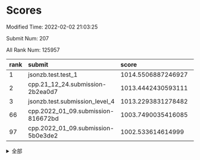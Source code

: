 # Scores

Modified Time: 2022-02-02 21:03:25

Submit Num: 207

All Rank Num: 125957

| rank |               submit               |       score        |       sigma        | pk_num |
| :--- | :--------------------------------- | :----------------- | :----------------- | :----- |
| 1    | jsonzb.test.test_1                 | 1014.5506887246927 | 0.8465919239175841 | 2432   |
| 2    | cpp.21_12_24.submission-2b2ea0d7   | 1013.4442430593111 | 0.788348566623737  | 2437   |
| 3    | jsonzb.test.submission_level_4     | 1013.2293831278482 | 0.8208491764803524 | 2435   |
| 66   | cpp.2022_01_09.submission-816672bd | 1003.7490035416085 | 0.7140580781973116 | 2437   |
| 97   | cpp.2022_01_09.submission-5b0e3de2 | 1002.533614614999  | 0.7113315238325881 | 2433   |


<details>
<summary>全部</summary>

| rank |                 submit                 |       score        |       sigma        | pk_num |
| :--- | :------------------------------------- | :----------------- | :----------------- | :----- |
| 1    | jsonzb.test.test_1                     | 1014.5506887246927 | 0.8465919239175841 | 2432   |
| 2    | cpp.21_12_24.submission-2b2ea0d7       | 1013.4442430593111 | 0.788348566623737  | 2437   |
| 3    | jsonzb.test.submission_level_4         | 1013.2293831278482 | 0.8208491764803524 | 2435   |
| 4    | gobigger.level_3.submission_level_3_2  | 1011.9935616668221 | 0.7835090033263361 | 2431   |
| 5    | gobigger.level_3.submission_level_3_32 | 1011.775751806516  | 0.793061515223626  | 2434   |
| 6    | gobigger.level_3.submission_level_3_29 | 1011.3924175930272 | 0.7838941654045809 | 2434   |
| 7    | gobigger.level_3.submission_level_3_49 | 1011.287294076541  | 0.7794926697461508 | 2430   |
| 8    | gobigger.level_3.submission_level_3_16 | 1011.1915906855373 | 0.7693448245152431 | 2432   |
| 9    | gobigger.level_3.submission_level_3_46 | 1011.0935785672541 | 0.7809179116704006 | 2434   |
| 10   | gobigger.level_3.submission_level_3_35 | 1011.0703459087116 | 0.7666954164679588 | 2432   |
| 11   | gobigger.level_3.submission_level_3_20 | 1010.9492301098948 | 0.7509767088724029 | 2433   |
| 12   | gobigger.level_3.submission_level_3_28 | 1010.8396005674024 | 0.7729428333373265 | 2436   |
| 13   | gobigger.level_3.submission_level_3_47 | 1010.7396737725325 | 0.760083667453732  | 2438   |
| 14   | gobigger.level_3.submission_level_3_23 | 1010.6505559757921 | 0.7725456168717083 | 2436   |
| 15   | gobigger.level_3.submission_level_3_8  | 1010.6482277663914 | 0.760549768267513  | 2440   |
| 16   | gobigger.level_3.submission_level_3_40 | 1010.5672495104038 | 0.7803650364866461 | 2436   |
| 17   | gobigger.level_3.submission_level_3_26 | 1010.5464395758058 | 0.7632340929924739 | 2431   |
| 18   | gobigger.level_3.submission_level_3_39 | 1010.5314533122963 | 0.7683759551810497 | 2433   |
| 19   | gobigger.level_3.submission_level_3_11 | 1010.4679840087002 | 0.7521897082891292 | 2437   |
| 20   | gobigger.level_3.submission_level_3_24 | 1010.3254487246542 | 0.7873359266261772 | 2438   |
| 21   | gobigger.level_3.submission_level_3_27 | 1010.3001130256631 | 0.7706081475239768 | 2436   |
| 22   | gobigger.level_3.submission_level_3_33 | 1010.2447691443421 | 0.740135170488211  | 2434   |
| 23   | gobigger.level_3.submission_level_3_13 | 1010.1653042499839 | 0.7631184038735029 | 2433   |
| 24   | gobigger.level_3.submission_level_3_17 | 1010.1093670535583 | 0.7612997245085283 | 2430   |
| 25   | gobigger.level_3.submission_level_3_19 | 1010.0727074794199 | 0.7546948516590855 | 2433   |
| 26   | gobigger.level_3.submission_level_3_34 | 1009.9971841740164 | 0.7787856718392133 | 2431   |
| 27   | gobigger.level_3.submission_level_3_7  | 1009.8822174280434 | 0.7472296697931431 | 2437   |
| 28   | gobigger.level_3.submission_level_3_1  | 1009.8650904924885 | 0.7694846515954871 | 2432   |
| 29   | gobigger.level_3.submission_level_3_22 | 1009.7958671127426 | 0.7441166165973653 | 2430   |
| 30   | gobigger.level_3.submission_level_3_0  | 1009.7816059650644 | 0.7613871731504646 | 2437   |
| 31   | gobigger.level_3.submission_level_3_31 | 1009.7678457464375 | 0.7644366200160977 | 2436   |
| 32   | gobigger.level_3.submission_level_3_10 | 1009.5847431127265 | 0.7477207800610762 | 2435   |
| 33   | gobigger.level_3.submission_level_3_30 | 1009.5561902804155 | 0.7456658820101298 | 2430   |
| 34   | gobigger.level_3.submission_level_3_44 | 1009.5470463069709 | 0.7410680067597717 | 2432   |
| 35   | gobigger.level_3.submission_level_3_37 | 1009.5150923963326 | 0.7607006931403777 | 2437   |
| 36   | gobigger.level_3.submission_level_3_5  | 1009.4799159928003 | 0.7914051946415647 | 2438   |
| 37   | gobigger.level_3.submission_level_3_9  | 1009.388570630124  | 0.7459602459728709 | 2431   |
| 38   | gobigger.level_3.submission_level_3_14 | 1009.2803482398912 | 0.757943789509958  | 2435   |
| 39   | gobigger.level_3.submission_level_3_42 | 1009.2723292626357 | 0.7405868652372518 | 2435   |
| 40   | gobigger.level_3.submission_level_3_15 | 1009.2326125564941 | 0.7567028785428899 | 2436   |
| 41   | gobigger.level_3.submission_level_3_18 | 1009.2252657299817 | 0.7676707685896069 | 2434   |
| 42   | gobigger.level_3.submission_level_3_25 | 1009.2073544237043 | 0.7590879375823327 | 2439   |
| 43   | gobigger.level_3.submission_level_3_38 | 1009.1820246986722 | 0.7580451783570834 | 2432   |
| 44   | gobigger.level_3.submission_level_3_43 | 1009.142443346755  | 0.7726542745483431 | 2436   |
| 45   | gobigger.level_3.submission_level_3_12 | 1009.0921876596697 | 0.7321342708671928 | 2434   |
| 46   | gobigger.level_3.submission_level_3_4  | 1009.0671461409986 | 0.7347480917640954 | 2433   |
| 47   | gobigger.level_3.submission_level_3_6  | 1009.014108639178  | 0.7618554070214836 | 2434   |
| 48   | gobigger.level_3.submission_level_3_36 | 1008.9964209696373 | 0.7607506891352751 | 2440   |
| 49   | gobigger.level_3.submission_level_3_45 | 1008.8545986442932 | 0.7534631126700786 | 2437   |
| 50   | gobigger.level_3.submission_level_3_41 | 1008.8452505991637 | 0.7534355574042434 | 2430   |
| 51   | gobigger.level_3.submission_level_3_48 | 1008.5908741590415 | 0.7332452012574712 | 2433   |
| 52   | gobigger.level_3.submission_level_3_21 | 1008.5247320004243 | 0.7358845904877932 | 2433   |
| 53   | gobigger.level_3.submission_level_3_3  | 1008.2847448486177 | 0.7375471345275937 | 2432   |
| 54   | gobigger.level_1.submission_level_1_31 | 1004.5852642654563 | 0.7158994820056419 | 2432   |
| 55   | gobigger.level_1.submission_level_1_10 | 1004.5154314456081 | 0.7262386337849335 | 2438   |
| 56   | gobigger.level_1.submission_level_1_5  | 1004.4089836430283 | 0.7201557650300653 | 2434   |
| 57   | gobigger.level_1.submission_level_1_24 | 1004.289326771941  | 0.7225183071628821 | 2432   |
| 58   | gobigger.level_1.submission_level_1_46 | 1004.2694341699507 | 0.7174647499322678 | 2433   |
| 59   | gobigger.level_1.submission_level_1_4  | 1004.2154432444581 | 0.7214806050971126 | 2432   |
| 60   | gobigger.level_1.submission_level_1_23 | 1003.9657457139849 | 0.7166143591093533 | 2436   |
| 61   | gobigger.level_1.submission_level_1_32 | 1003.9189665750272 | 0.7149392126850572 | 2439   |
| 62   | gobigger.level_1.submission_level_1_26 | 1003.8842378553256 | 0.730736892858131  | 2431   |
| 63   | gobigger.level_1.submission_level_1_34 | 1003.831839235019  | 0.7131129298704285 | 2440   |
| 64   | gobigger.level_1.submission_level_1_12 | 1003.7665121650749 | 0.7349732735329032 | 2433   |
| 65   | gobigger.level_1.submission_level_1_15 | 1003.7557005338494 | 0.7269912502703508 | 2432   |
| 66   | cpp.2022_01_09.submission-816672bd     | 1003.7490035416085 | 0.7140580781973116 | 2437   |
| 67   | gobigger.level_1.submission_level_1_29 | 1003.7108986641614 | 0.7102175987946653 | 2437   |
| 68   | gobigger.level_1.submission_level_1_43 | 1003.6885502492149 | 0.7182994322237244 | 2429   |
| 69   | gobigger.level_1.submission_level_1_42 | 1003.6110497587536 | 0.7068378141252469 | 2436   |
| 70   | gobigger.level_1.submission_level_1_41 | 1003.5878039693381 | 0.7230473032024416 | 2435   |
| 71   | gobigger.level_1.submission_level_1_48 | 1003.5859640203557 | 0.725486654319188  | 2432   |
| 72   | gobigger.level_1.submission_level_1_49 | 1003.5737405439197 | 0.7200825031746467 | 2431   |
| 73   | gobigger.level_1.submission_level_1_39 | 1003.5000307465136 | 0.7169410539823562 | 2433   |
| 74   | gobigger.level_1.submission_level_1_25 | 1003.4942890076827 | 0.7051771575401135 | 2433   |
| 75   | gobigger.level_1.submission_level_1_20 | 1003.4856803312989 | 0.7166722749090411 | 2432   |
| 76   | gobigger.level_1.submission_level_1_36 | 1003.484656956496  | 0.7200635058179498 | 2435   |
| 77   | gobigger.level_1.submission_level_1_38 | 1003.4531884228261 | 0.7113076945882566 | 2436   |
| 78   | gobigger.level_1.submission_level_1_22 | 1003.4070940518801 | 0.7198886555535972 | 2439   |
| 79   | gobigger.level_1.submission_level_1_17 | 1003.3831847093427 | 0.7103796938138756 | 2438   |
| 80   | gobigger.level_1.submission_level_1_0  | 1003.3793562035542 | 0.7154344378129178 | 2436   |
| 81   | gobigger.level_1.submission_level_1_6  | 1003.2713711088659 | 0.7150928532365592 | 2435   |
| 82   | gobigger.level_1.submission_level_1_9  | 1003.2556324297925 | 0.7095220007850475 | 2433   |
| 83   | gobigger.level_1.submission_level_1_28 | 1003.2081494137055 | 0.7120563471368389 | 2430   |
| 84   | gobigger.level_1.submission_level_1_30 | 1003.2077223608582 | 0.7150698746006594 | 2428   |
| 85   | gobigger.level_1.submission_level_1_16 | 1003.160173955961  | 0.7131982216921697 | 2431   |
| 86   | gobigger.level_1.submission_level_1_1  | 1003.1214769605009 | 0.717477854533631  | 2435   |
| 87   | gobigger.level_1.submission_level_1_44 | 1003.1024207168718 | 0.7160830201588851 | 2435   |
| 88   | gobigger.level_1.submission_level_1_40 | 1003.0882266751062 | 0.7116069606930807 | 2436   |
| 89   | gobigger.level_1.submission_level_1_37 | 1003.0018250901761 | 0.7249472098725978 | 2431   |
| 90   | gobigger.level_1.submission_level_1_2  | 1002.9525092673676 | 0.7211783575561787 | 2437   |
| 91   | gobigger.level_1.submission_level_1_14 | 1002.9315271285144 | 0.7161839153643663 | 2434   |
| 92   | gobigger.level_1.submission_level_1_13 | 1002.9270083408758 | 0.7301380794944863 | 2430   |
| 93   | gobigger.level_1.submission_level_1_45 | 1002.7042061954446 | 0.7251762103287271 | 2435   |
| 94   | gobigger.level_1.submission_level_1_8  | 1002.6160388346054 | 0.7252336670247095 | 2434   |
| 95   | gobigger.level_1.submission_level_1_47 | 1002.5827188614952 | 0.7231905304667047 | 2430   |
| 96   | gobigger.level_1.submission_level_1_7  | 1002.5569530446307 | 0.7116743250953695 | 2437   |
| 97   | cpp.2022_01_09.submission-5b0e3de2     | 1002.533614614999  | 0.7113315238325881 | 2433   |
| 98   | gobigger.level_1.submission_level_1_21 | 1002.5043054840465 | 0.722713391373126  | 2434   |
| 99   | gobigger.level_1.submission_level_1_18 | 1002.48522626477   | 0.7150138843471482 | 2439   |
| 100  | gobigger.level_1.submission_level_1_19 | 1002.4159927518277 | 0.7177523065981035 | 2436   |
| 101  | gobigger.level_1.submission_level_1_27 | 1002.3288035924353 | 0.7075652052115652 | 2439   |
| 102  | gobigger.level_1.submission_level_1_3  | 1002.2838800611577 | 0.710953039117867  | 2435   |
| 103  | gobigger.level_1.submission_level_1_11 | 1001.9082658888514 | 0.716702925443917  | 2433   |
| 104  | gobigger.level_1.submission_level_1_35 | 1001.5271268300097 | 0.7209028968063045 | 2434   |
| 105  | gobigger.level_1.submission_level_1_33 | 1001.2204560203778 | 0.7171377187224338 | 2433   |
| 106  | gobigger.random.submission_random_22   | 997.880002615574   | 0.705835881232933  | 2433   |
| 107  | gobigger.random.submission_random_32   | 997.1799795388472  | 0.7022137434213512 | 2434   |
| 108  | gobigger.random.submission_random_19   | 997.174771410964   | 0.7031026815238153 | 2429   |
| 109  | gobigger.random.submission_random_6    | 996.9413654299962  | 0.7109884800641564 | 2434   |
| 110  | gobigger.random.submission_random_12   | 996.9315132406663  | 0.709644958451203  | 2434   |
| 111  | gobigger.random.submission_random_21   | 996.6819096686552  | 0.7136951160347237 | 2437   |
| 112  | gobigger.random.submission_random_48   | 996.6142351786494  | 0.6969346864872124 | 2432   |
| 113  | gobigger.random.submission_random_42   | 996.5957984576385  | 0.7178833225633454 | 2435   |
| 114  | gobigger.random.submission_random_40   | 996.575091453487   | 0.7148117117748296 | 2434   |
| 115  | gobigger.random.submission_random_28   | 996.4685479221081  | 0.7128466955539657 | 2428   |
| 116  | gobigger.random.submission_random_49   | 996.4515819055242  | 0.7036764901028411 | 2438   |
| 117  | gobigger.random.submission_random_46   | 996.3903290482634  | 0.705572037318632  | 2440   |
| 118  | gobigger.random.submission_random_27   | 996.3791499307973  | 0.708473830935145  | 2431   |
| 119  | gobigger.random.submission_random_10   | 996.3104738150682  | 0.7138060709390259 | 2431   |
| 120  | gobigger.random.submission_random_24   | 996.2773425544212  | 0.7063925382570996 | 2433   |
| 121  | gobigger.random.submission_random_23   | 996.255766392872   | 0.7082068868624086 | 2431   |
| 122  | gobigger.random.submission_random_9    | 996.1838991207277  | 0.7029548168231637 | 2432   |
| 123  | gobigger.random.submission_random_41   | 996.1299592824811  | 0.705101213350041  | 2435   |
| 124  | gobigger.random.submission_random_16   | 996.0863239640577  | 0.7134875823237504 | 2435   |
| 125  | gobigger.random.submission_random_29   | 996.0414514688471  | 0.7067373507534166 | 2438   |
| 126  | gobigger.random.submission_random_25   | 996.0310269552542  | 0.6974392716734633 | 2435   |
| 127  | gobigger.random.submission_random_39   | 996.0303574011215  | 0.7149668991903461 | 2434   |
| 128  | gobigger.random.submission_random_36   | 996.0241137284419  | 0.7029639945295332 | 2428   |
| 129  | gobigger.random.submission_random_47   | 995.8901122453511  | 0.7038487360244332 | 2437   |
| 130  | gobigger.random.submission_random_31   | 995.8875345846814  | 0.7174721806350451 | 2434   |
| 131  | gobigger.random.submission_random_4    | 995.8825475028511  | 0.7329430216867002 | 2435   |
| 132  | gobigger.random.submission_random_1    | 995.8699651947217  | 0.6947955830076218 | 2434   |
| 133  | gobigger.random.submission_random_17   | 995.8692932681165  | 0.706205792957307  | 2437   |
| 134  | gobigger.random.submission_random_38   | 995.8468688950373  | 0.7102941157192052 | 2436   |
| 135  | gobigger.random.submission_random_26   | 995.7902817533733  | 0.7071116710427193 | 2436   |
| 136  | gobigger.random.submission_random_8    | 995.6669607797778  | 0.70552019093256   | 2431   |
| 137  | gobigger.random.submission_random_11   | 995.641025667227   | 0.706830265200771  | 2436   |
| 138  | gobigger.random.submission_random_3    | 995.6250731322735  | 0.7195871489987291 | 2437   |
| 139  | gobigger.random.submission_random_15   | 995.5996411849931  | 0.7150830248572565 | 2432   |
| 140  | gobigger.random.submission_random_44   | 995.5408262163011  | 0.7218851168021729 | 2431   |
| 141  | gobigger.random.submission_random_45   | 995.5151444856624  | 0.6976615368328822 | 2435   |
| 142  | gobigger.random.submission_random_5    | 995.4791342214232  | 0.698209738381591  | 2433   |
| 143  | gobigger.random.submission_random_2    | 995.442860356707   | 0.7299752917091511 | 2432   |
| 144  | gobigger.random.submission_random_30   | 995.4108553328051  | 0.7227466940311162 | 2434   |
| 145  | gobigger.random.submission_random_37   | 995.3936028270217  | 0.7073150720181353 | 2434   |
| 146  | gobigger.random.submission_random_18   | 995.1187762953335  | 0.6983737777658746 | 2430   |
| 147  | gobigger.random.submission_random_14   | 995.1075624164812  | 0.7149754307966263 | 2431   |
| 148  | gobigger.random.submission_random_13   | 994.9668260547164  | 0.7042137993748573 | 2435   |
| 149  | gobigger.random.submission_random_33   | 994.935594757474   | 0.727882424354446  | 2433   |
| 150  | gobigger.random.submission_random_7    | 994.93246523578    | 0.7073944288329402 | 2431   |
| 151  | gobigger.random.submission_random_20   | 994.8916895847798  | 0.717849605773203  | 2435   |
| 152  | gobigger.random.submission_random_34   | 994.8739561974016  | 0.7190903966794663 | 2432   |
| 153  | gobigger.random.submission_random_43   | 994.8687002265866  | 0.7178883903319699 | 2433   |
| 154  | gobigger.random.submission_random_35   | 994.641936229574   | 0.7256778177660408 | 2430   |
| 155  | gobigger.level_2.submission_level_2_34 | 993.8743708715363  | 0.7408113240093973 | 2438   |
| 156  | gobigger.random.submission_random_0    | 993.6302516415714  | 0.7069446655555107 | 2426   |
| 157  | gobigger.level_2.submission_level_2_10 | 993.3956122261714  | 0.7411904180806401 | 2438   |
| 158  | gobigger.level_2.submission_level_2_19 | 993.2754681246552  | 0.7349645368669808 | 2436   |
| 159  | gobigger.level_2.submission_level_2_20 | 993.2481849248924  | 0.7402722803069907 | 2433   |
| 160  | gobigger.level_2.submission_level_2_1  | 993.1282577505093  | 0.7170298264610547 | 2435   |
| 161  | gobigger.level_2.submission_level_2_37 | 993.0792490135411  | 0.736487823624149  | 2432   |
| 162  | gobigger.level_2.submission_level_2_8  | 992.9407949518953  | 0.7325757973164692 | 2438   |
| 163  | gobigger.level_2.submission_level_2_31 | 992.8918443835365  | 0.7262441859996158 | 2440   |
| 164  | gobigger.level_2.submission_level_2_39 | 992.8908564209173  | 0.7472368648196858 | 2435   |
| 165  | gobigger.level_2.submission_level_2_0  | 992.7992568092674  | 0.7486292530534796 | 2439   |
| 166  | gobigger.level_2.submission_level_2_49 | 992.6969264293792  | 0.7264625617557403 | 2429   |
| 167  | gobigger.level_2.submission_level_2_23 | 992.6791786133057  | 0.726262672421335  | 2428   |
| 168  | gobigger.level_2.submission_level_2_36 | 992.6567711713963  | 0.7378136437244458 | 2433   |
| 169  | gobigger.level_2.submission_level_2_6  | 992.6186288022111  | 0.7350488311023385 | 2431   |
| 170  | gobigger.level_2.submission_level_2_11 | 992.6063742166523  | 0.7632235384326633 | 2438   |
| 171  | gobigger.level_2.submission_level_2_40 | 992.4068467259387  | 0.7297856122880853 | 2427   |
| 172  | gobigger.level_2.submission_level_2_7  | 992.3623914773358  | 0.7432182669832426 | 2433   |
| 173  | gobigger.level_2.submission_level_2_28 | 992.3607198902646  | 0.7689036545379709 | 2427   |
| 174  | gobigger.level_2.submission_level_2_26 | 992.3193749534408  | 0.7311607132370556 | 2438   |
| 175  | gobigger.level_2.submission_level_2_3  | 992.2487884254361  | 0.7312124326592695 | 2436   |
| 176  | gobigger.level_2.submission_level_2_17 | 992.2154357150035  | 0.7400885748267303 | 2433   |
| 177  | gobigger.level_2.submission_level_2_27 | 992.1842206360614  | 0.757434358641881  | 2436   |
| 178  | gobigger.level_2.submission_level_2_2  | 992.1593832355829  | 0.7389445860861099 | 2430   |
| 179  | gobigger.level_2.submission_level_2_46 | 992.1489528224408  | 0.7494466624432772 | 2434   |
| 180  | gobigger.level_2.submission_level_2_21 | 992.1427025212578  | 0.7318315176732493 | 2432   |
| 181  | gobigger.level_2.submission_level_2_48 | 992.1153554990135  | 0.7477380581803585 | 2432   |
| 182  | gobigger.level_2.submission_level_2_29 | 992.0950390107083  | 0.7539346778373713 | 2438   |
| 183  | gobigger.level_2.submission_level_2_45 | 991.9421058704461  | 0.7394586079975747 | 2437   |
| 184  | gobigger.level_2.submission_level_2_44 | 991.9411952265956  | 0.7629850093225198 | 2437   |
| 185  | gobigger.level_2.submission_level_2_14 | 991.9286194347168  | 0.7380569561687216 | 2432   |
| 186  | gobigger.level_2.submission_level_2_16 | 991.8846181172769  | 0.7501684457240384 | 2428   |
| 187  | gobigger.level_2.submission_level_2_22 | 991.8124543251832  | 0.7437151775425573 | 2437   |
| 188  | gobigger.level_2.submission_level_2_12 | 991.702295898174   | 0.7501318484813615 | 2436   |
| 189  | gobigger.level_2.submission_level_2_35 | 991.6437617092396  | 0.753269207287756  | 2425   |
| 190  | gobigger.level_2.submission_level_2_38 | 991.632131726026   | 0.7376111498882922 | 2435   |
| 191  | gobigger.level_2.submission_level_2_13 | 991.6296781301002  | 0.7431909610910697 | 2434   |
| 192  | gobigger.level_2.submission_level_2_33 | 991.6041444841156  | 0.7422939721139475 | 2435   |
| 193  | gobigger.level_2.submission_level_2_32 | 991.5782403350709  | 0.7490658745053607 | 2440   |
| 194  | gobigger.level_2.submission_level_2_41 | 991.5493231320387  | 0.7312770780513052 | 2431   |
| 195  | gobigger.level_2.submission_level_2_4  | 991.4427040449028  | 0.7794406561561562 | 2436   |
| 196  | gobigger.level_2.submission_level_2_47 | 991.3624350596074  | 0.7493374292088224 | 2436   |
| 197  | gobigger.level_2.submission_level_2_42 | 991.2714827017734  | 0.7512502579102243 | 2434   |
| 198  | gobigger.level_2.submission_level_2_15 | 991.2147028339294  | 0.7660894141163476 | 2431   |
| 199  | gobigger.level_2.submission_level_2_43 | 991.2032426219679  | 0.7745672839252833 | 2438   |
| 200  | gobigger.level_2.submission_level_2_30 | 990.9847069443709  | 0.761496947415004  | 2431   |
| 201  | gobigger.level_2.submission_level_2_24 | 990.9824433628304  | 0.7717785849638966 | 2436   |
| 202  | gobigger.level_2.submission_level_2_5  | 990.9438692370444  | 0.7514471989045552 | 2432   |
| 203  | gobigger.level_2.submission_level_2_9  | 990.9295546145486  | 0.7620066920978273 | 2433   |
| 204  | gobigger.level_2.submission_level_2_18 | 990.8351125271296  | 0.7647098882154694 | 2430   |
| 205  | gobigger.level_2.submission_level_2_25 | 990.4835876940293  | 0.7530154893774175 | 2434   |
| 206  | gobigger.none.submission_none_0        | 976.3863354271042  | 1.441716389009043  | 2433   |
| 207  | gobigger.none.submission_none_1        | 976.2660355162396  | 1.393285484493662  | 2438   |

</details>